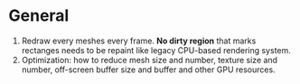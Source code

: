 # General

1. Redraw every meshes every frame. __No dirty region__ that marks rectanges needs to be repaint like legacy CPU-based rendering system.
2. Optimization: how to reduce mesh size and number, texture size and number, off-screen buffer size and buffer and other GPU resources.
